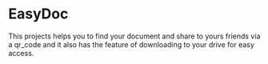 # EasyDoc

This projects helps you to find your document and share to yours friends via a qr_code and it also has the feature of downloading to your drive for easy access.
